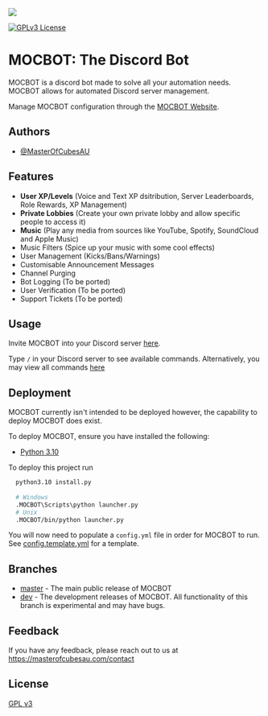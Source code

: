 
![](https://mocbot.masterofcubesau.com/static/media/github_banner_slim.png)

[![GPLv3 License](https://img.shields.io/badge/License-GPL%20v3-yellow.svg)](https://opensource.org/licenses/)

# MOCBOT: The Discord Bot

MOCBOT is a discord bot made to solve all your automation needs. MOCBOT allows for automated Discord server management.

Manage MOCBOT configuration through the [MOCBOT Website](https://mocbot.masterofcubesau.com/).



## Authors

- [@MasterOfCubesAU](https://www.github.com/MasterOfCubesAU)


## Features

- **User XP/Levels** (Voice and Text XP dsitribution, Server Leaderboards, Role Rewards, XP Management)
- **Private Lobbies** (Create your own private lobby and allow specific people to access it)
- **Music** (Play any media from sources like YouTube, Spotify, SoundCloud and Apple Music)
- Music Filters (Spice up your music with some cool effects)
- User Management (Kicks/Bans/Warnings)
- Customisable Announcement Messages
- Channel Purging
- Bot Logging (To be ported)
- User Verification (To be ported)
- Support Tickets (To be ported)


## Usage

Invite MOCBOT into your Discord server [here](https://discord.com/api/oauth2/authorize?client_id=417962459811414027&permissions=8&scope=bot%20applications.commands).

Type `/` in your Discord server to see available commands. Alternatively, you may view all commands [here](https://mocbot.masterofcubesau.com/commands)



## Deployment

MOCBOT currently isn't intended to be deployed however, the capability to deploy MOCBOT does exist.

To deploy MOCBOT, ensure you have installed the following:

- [Python 3.10](https://www.python.org/downloads/release/python-3108/)

To deploy this project run

```bash
  python3.10 install.py
  
  # Windows
  .MOCBOT\Scripts\python launcher.py
  # Unix
  .MOCBOT/bin/python launcher.py
```

You will now need to populate a `config.yml` file in order for MOCBOT to run. See [config.template.yml](https://github.com/MasterOfCubesAU/MOCBOT/blob/master/config.template.yml) for a template.


## Branches

- [master](https://github.com/MasterOfCubesAU/MOCBOT/tree/master) - The main public release of MOCBOT
- [dev](https://github.com/MasterOfCubesAU/MOCBOT/branches/all?query=dev) - The development releases of MOCBOT. All functionality of this branch is experimental and may have bugs.
## Feedback

If you have any feedback, please reach out to us at https://masterofcubesau.com/contact


## License

[GPL v3](https://choosealicense.com/licenses/gpl-3.0/)

